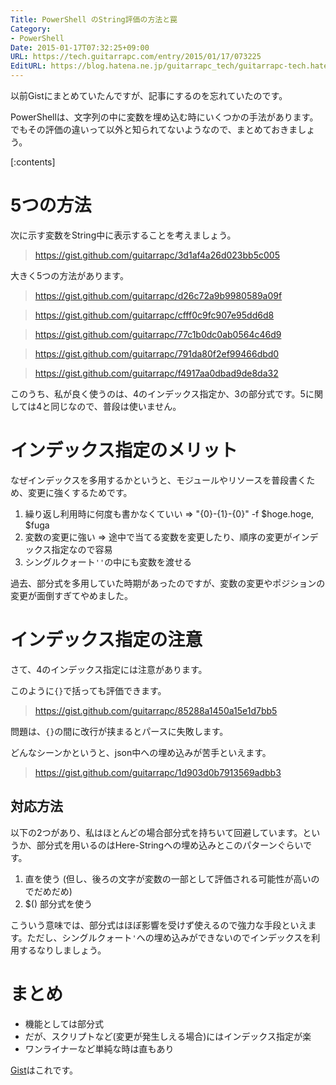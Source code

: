```yaml
---
Title: PowerShell のString評価の方法と罠
Category:
- PowerShell
Date: 2015-01-17T07:32:25+09:00
URL: https://tech.guitarrapc.com/entry/2015/01/17/073225
EditURL: https://blog.hatena.ne.jp/guitarrapc_tech/guitarrapc-tech.hatenablog.com/atom/entry/8454420450080465914
---
```


以前Gistにまとめていたんですが、記事にするのを忘れていたのです。

PowerShellは、文字列の中に変数を埋め込む時にいくつかの手法があります。でもその評価の違いって以外と知られてないようなので、まとめておきましょう。

[:contents]

# 5つの方法

次に示す変数をString中に表示することを考えましょう。

> https://gist.github.com/guitarrapc/3d1af4a26d023bb5c005

大きく5つの方法があります。

> https://gist.github.com/guitarrapc/d26c72a9b9980589a09f

> https://gist.github.com/guitarrapc/cfff0c9fc907e95dd6d8

> https://gist.github.com/guitarrapc/77c1b0dc0ab0564c46d9

> https://gist.github.com/guitarrapc/791da80f2ef99466dbd0

> https://gist.github.com/guitarrapc/f4917aa0dbad9de8da32

このうち、私が良く使うのは、4のインデックス指定か、3の部分式です。5に関しては4と同じなので、普段は使いません。


# インデックス指定のメリット

なぜインデックスを多用するかというと、モジュールやリソースを普段書くため、変更に強くするためです。

1. 繰り返し利用時に何度も書かなくていい => "{0}-{1}-{0}" -f $hoge.hoge, $fuga
2. 変数の変更に強い => 途中で当てる変数を変更したり、順序の変更がインデックス指定なので容易
3. シングルクォート`''`の中にも変数を渡せる

過去、部分式を多用していた時期があったのですが、変数の変更やポジションの変更が面倒すぎてやめました。


# インデックス指定の注意

さて、4のインデックス指定には注意があります。

このように`{}`で括っても評価できます。

> https://gist.github.com/guitarrapc/85288a1450a15e1d7bb5

問題は、`{}`の間に改行が挟まるとパースに失敗します。

どんなシーンかというと、json中への埋め込みが苦手といえます。

> https://gist.github.com/guitarrapc/1d903d0b7913569adbb3


## 対応方法

以下の2つがあり、私はほとんどの場合部分式を持ちいて回避しています。というか、部分式を用いるのはHere-Stringへの埋め込みとこのパターンぐらいです。

1. 直を使う (但し、後ろの文字が変数の一部として評価される可能性が高いのでだめだめ)
2. $() 部分式を使う

こういう意味では、部分式はほぼ影響を受けず使えるので強力な手段といえます。ただし、シングルクォート`'`への埋め込みができないのでインデックスを利用するなりしましょう。

# まとめ

- 機能としては部分式
- だが、スクリプトなど(変更が発生しえる場合)にはインデックス指定が楽
- ワンライナーなど単純な時は直もあり

[Gist](https://gist.github.com/guitarrapc/ad416c54c78469dc6474)はこれです。
